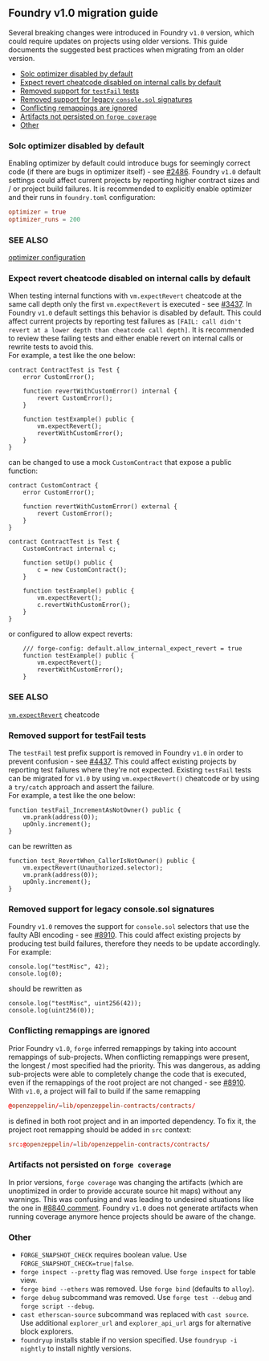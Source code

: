 ## Foundry v1.0 migration guide

Several breaking changes were introduced in Foundry `v1.0` version, which could require updates on projects using older versions.
This guide documents the suggested best practices when migrating from an older version.

- [Solc optimizer disabled by default](#solc-optimizer-disabled-by-default)
- [Expect revert cheatcode disabled on internal calls by default](#expect-revert-cheatcode-disabled-on-internal-calls-by-default)
- [Removed support for `testFail` tests](#removed-support-for-testfail-tests)
- [Removed support for legacy `console.sol` signatures](#removed-support-for-legacy-consolesol-signatures)
- [Conflicting remappings are ignored](#conflicting-remappings-are-ignored)
- [Artifacts not persisted on `forge coverage`](#artifacts-not-persisted-on-forge-coverage)
- [Other](#other)


### Solc optimizer disabled by default
Enabling optimizer by default could introduce bugs for seemingly correct code (if there are bugs in optimizer itself) - see [#2486](https://github.com/foundry-rs/foundry/issues/2486). Foundry `v1.0` default settings could affect current projects by reporting higher contract sizes and / or project build failures. It is recommended to explicitly enable optimizer and their runs in `foundry.toml` configuration:
```toml
optimizer = true
optimizer_runs = 200
```
### SEE ALSO
[optimizer configuration](../reference/config/solidity-compiler.md#optimizer)

### Expect revert cheatcode disabled on internal calls by default
When testing internal functions with `vm.expectRevert` cheatcode at the same call depth only the first `vm.expectRevert` is executed - see [#3437](https://github.com/foundry-rs/foundry/issues/3437). In Foundry `v1.0` default settings this behavior is disabled by default. This could affect current projects by reporting test failures as `[FAIL: call didn't revert at a lower depth than cheatcode call depth]`. It is recommended to review these failing tests and either enable revert on internal calls or rewrite tests to avoid this.  
For example, a test like the one below:
```solidity
contract ContractTest is Test {
    error CustomError();
    
    function revertWithCustomError() internal {
        revert CustomError();
    }

    function testExample() public {
        vm.expectRevert();
        revertWithCustomError();
    }
}
```
can be changed to use a mock `CustomContract` that expose a public function:
```solidity
contract CustomContract {
    error CustomError();

    function revertWithCustomError() external {
        revert CustomError();
    }
}

contract ContractTest is Test {
    CustomContract internal c;

    function setUp() public {
        c = new CustomContract();
    }

    function testExample() public {
        vm.expectRevert();
        c.revertWithCustomError();
    }
}
```
or configured to allow expect reverts:
```solidity
    /// forge-config: default.allow_internal_expect_revert = true
    function testExample() public {
        vm.expectRevert();
        revertWithCustomError();
    }
```
### SEE ALSO
[`vm.expectRevert`](../cheatcodes/expect-revert.md#error) cheatcode

### Removed support for testFail tests
The `testFail` test prefix support is removed in Foundry `v1.0` in order to prevent confusion - see [#4437](https://github.com/foundry-rs/foundry/issues/4437). This could affect existing projects by reporting test failures where they're not expected. Existing `testFail` tests can be migrated for `v1.0` by using `vm.expectRevert()` cheatcode or by using a `try/catch` approach and assert the failure.  
For example, a test like the one below:
```solidity
function testFail_IncrementAsNotOwner() public {
    vm.prank(address(0));
    upOnly.increment();
}
```
can be rewritten as
```solidity
function test_RevertWhen_CallerIsNotOwner() public {
    vm.expectRevert(Unauthorized.selector);
    vm.prank(address(0));
    upOnly.increment();
}
```

### Removed support for legacy console.sol signatures
Foundry `v1.0` removes the support for `console.sol` selectors that use the faulty ABI encoding - see [#8910](https://github.com/foundry-rs/foundry/issues/8910). This could affect existing projects by producing test build failures, therefore they needs to be update accordingly. For example:  
```solidity
console.log("testMisc", 42);
console.log(0);
```
should be rewritten as  
```solidity
console.log("testMisc", uint256(42));
console.log(uint256(0));
```

### Conflicting remappings are ignored
Prior Foundry `v1.0`, `forge` inferred remappings by taking into account remappings of sub-projects. When conflicting remappings were present, the longest / most specified had the priority. This was dangerous, as adding sub-projects were able to completely change the code that is executed, even if the remappings of the root project are not changed - see [#8910](https://github.com/foundry-rs/foundry/issues/9146).
With `v1.0`, a project will fail to build if the same remapping
```toml
@openzeppelin/=lib/openzeppelin-contracts/contracts/
```
is defined in both root project and in an imported dependency. 
To fix it, the project root remapping should be added in `src` context:
```toml
src:@openzeppelin/=lib/openzeppelin-contracts/contracts/
```

### Artifacts not persisted on `forge coverage`
In prior versions, `forge coverage` was changing the artifacts (which are unoptimized in order to provide accurate source hit maps) without any warnings. This was confusing and was leading to undesired situations like the one in [#8840 comment](https://github.com/foundry-rs/foundry/issues/8840#issuecomment-2390792012). Foundry `v1.0` does not generate artifacts when running coverage anymore hence projects should be aware of the change.

### Other

- `FORGE_SNAPSHOT_CHECK` requires boolean value. Use `FORGE_SNAPSHOT_CHECK=true|false`.
- `forge inspect --pretty` flag was removed. Use `forge inspect` for table view.
- `forge bind --ethers` was removed. Use `forge bind` (defaults to `alloy`).
- `forge debug` subcommand was removed. Use `forge test --debug` and `forge script --debug`.
- `cast etherscan-source` subcommand was replaced with `cast source`. Use additional `explorer_url` and `explorer_api_url` args for alternative block explorers.
- `foundryup` installs stable if no version specified. Use `foundryup -i nightly` to install nightly versions.


